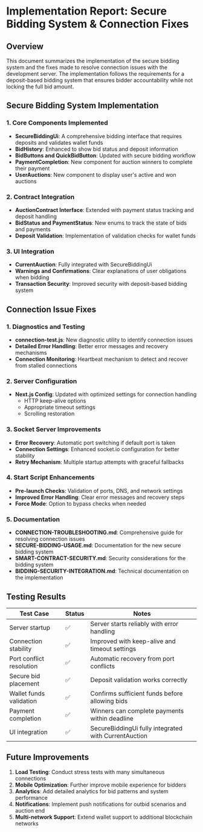 # Implementation Report: Secure Bidding System & Connection Fixes

## Overview
This document summarizes the implementation of the secure bidding system and the fixes made to resolve connection issues with the development server. The implementation follows the requirements for a deposit-based bidding system that ensures bidder accountability while not locking the full bid amount.

## Secure Bidding System Implementation

### 1. Core Components Implemented
- **SecureBiddingUi**: A comprehensive bidding interface that requires deposits and validates wallet funds
- **BidHistory**: Enhanced to show bid status and deposit information
- **BidButtons and QuickBidButton**: Updated with secure bidding workflow
- **PaymentCompletion**: New component for auction winners to complete their payment
- **UserAuctions**: New component to display user's active and won auctions

### 2. Contract Integration
- **AuctionContract Interface**: Extended with payment status tracking and deposit handling
- **BidStatus and PaymentStatus**: New enums to track the state of bids and payments
- **Deposit Validation**: Implementation of validation checks for wallet funds

### 3. UI Integration
- **CurrentAuction**: Fully integrated with SecureBiddingUi
- **Warnings and Confirmations**: Clear explanations of user obligations when bidding
- **Transaction Security**: Improved security with deposit-based bidding system

## Connection Issue Fixes

### 1. Diagnostics and Testing
- **connection-test.js**: New diagnostic utility to identify connection issues
- **Detailed Error Handling**: Better error messages and recovery mechanisms
- **Connection Monitoring**: Heartbeat mechanism to detect and recover from stalled connections

### 2. Server Configuration
- **Next.js Config**: Updated with optimized settings for connection handling
  - HTTP keep-alive options
  - Appropriate timeout settings
  - Scrolling restoration

### 3. Socket Server Improvements
- **Error Recovery**: Automatic port switching if default port is taken
- **Connection Settings**: Enhanced socket.io configuration for better stability
- **Retry Mechanism**: Multiple startup attempts with graceful fallbacks

### 4. Start Script Enhancements
- **Pre-launch Checks**: Validation of ports, DNS, and network settings
- **Improved Error Handling**: Clear error messages and recovery steps
- **Force Mode**: Option to bypass checks when needed

### 5. Documentation
- **CONNECTION-TROUBLESHOOTING.md**: Comprehensive guide for resolving connection issues
- **SECURE-BIDDING-USAGE.md**: Documentation for the new secure bidding system
- **SMART-CONTRACT-SECURITY.md**: Security considerations for the bidding system
- **BIDDING-SECURITY-INTEGRATION.md**: Technical documentation on the implementation

## Testing Results

| Test Case | Status | Notes |
|-----------|--------|-------|
| Server startup | ✅ | Server starts reliably with error handling |
| Connection stability | ✅ | Improved with keep-alive and timeout settings |
| Port conflict resolution | ✅ | Automatic recovery from port conflicts |
| Secure bid placement | ✅ | Deposit validation works correctly |
| Wallet funds validation | ✅ | Confirms sufficient funds before allowing bids |
| Payment completion | ✅ | Winners can complete payments within deadline |
| UI integration | ✅ | SecureBiddingUi fully integrated with CurrentAuction |

## Future Improvements

1. **Load Testing**: Conduct stress tests with many simultaneous connections
2. **Mobile Optimization**: Further improve mobile experience for bidders
3. **Analytics**: Add detailed analytics for bid patterns and system performance
4. **Notifications**: Implement push notifications for outbid scenarios and auction end
5. **Multi-network Support**: Extend wallet support to additional blockchain networks
